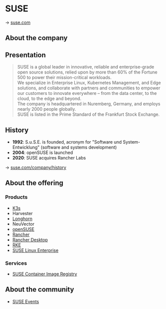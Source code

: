 # SUSE

→ [suse.com](https://www.suse.com/)

## About the company

## Presentation

> SUSE is a global leader in innovative, reliable and enterprise-grade open source solutions, relied upon by more than 60% of the Fortune 500 to power their mission-critical workloads.  
> We specialize in Enterprise Linux, Kubernetes Management, and Edge solutions, and collaborate with partners and communities to empower our customers to innovate everywhere – from the data center, to the cloud, to the edge and beyond.  
> The company is headquartered in Nuremberg, Germany, and employs nearly 2000 people globally.  
> SUSE is listed in the Prime Standard of the Frankfurt Stock Exchange.  

## History

* **1992**: S.u.S.E. is founded, acronym for "Software und System-Entwicklung" (software and systems development)
* **2004**: openSUSE is launched
* **2020**: SUSE acquires Rancher Labs

→ [suse.com/company/history](https://www.suse.com/company/history/)

## About the offering

### Products

* [K3s](k3s.md)
* Harvester
* [Longhorn](longhorn.md)
* NeuVector
* [openSUSE](opensuse.md)
* [Rancher](rancher.md)
* [Rancher Desktop](rancher-desktop.md)
* [RKE](rke.md)
* [SUSE Linux Enterprise](suse-linux-enterprise.md)

### Services

* [SUSE Container Image Registry](https://registry.suse.com/)

## About the community

* [SUSE Events](https://www.suse.com/events/)
